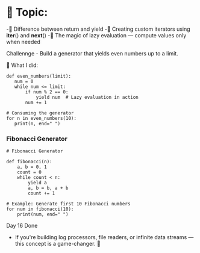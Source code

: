 # 🎯 Topic: 
 -🔸 Difference between return and yield
 -🔸 Creating custom iterators using __iter__() and __next__()
 -🔸 The magic of lazy evaluation — compute values only when needed

 Challennge - Build a generator that yields even numbers up to a limit.

 🧵 What I did:

 ```
def even_numbers(limit):
    num = 0
    while num <= limit:
        if num % 2 == 0:
            yield num  # Lazy evaluation in action
        num += 1

# Consuming the generator
for n in even_numbers(10):
    print(n, end=" ")
```
### Fibonacci Generator 
```
# Fibonacci Generator 

def fibonacci(n):
    a, b = 0, 1
    count = 0
    while count < n:
        yield a
        a, b = b, a + b
        count += 1

# Example: Generate first 10 Fibonacci numbers
for num in fibonacci(10):
    print(num, end=" ")
```


Day 16 Done 

- If you're building log processors, file readers, or infinite data streams — this concept is a game-changer. 🔄
